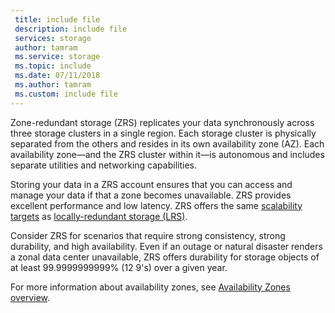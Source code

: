 ```yaml
---
 title: include file
 description: include file
 services: storage
 author: tamram
 ms.service: storage
 ms.topic: include
 ms.date: 07/11/2018
 ms.author: tamram
 ms.custom: include file
---
```


Zone-redundant storage (ZRS) replicates your data synchronously across three storage clusters in a single region. Each storage cluster is physically separated from the others and resides in its own availability zone (AZ). Each availability zone&mdash;and the ZRS cluster within it&mdash;is autonomous and includes separate utilities and networking capabilities.

Storing your data in a ZRS account ensures that you can access and manage your data if that a zone becomes unavailable. ZRS provides excellent performance and low latency. ZRS offers the same [scalability targets](../articles/storage/common/storage-scalability-targets.md) as [locally-redundant storage (LRS)](../articles/storage/common/storage-redundancy-lrs.md).

Consider ZRS for scenarios that require strong consistency, strong durability, and high availability. Even if an outage or natural disaster renders a zonal data center unavailable, ZRS offers durability for storage objects of at least 99.9999999999% (12 9's) over a given year.

For more information about availability zones, see [Availability Zones overview](https://docs.microsoft.com/azure/availability-zones/az-overview).